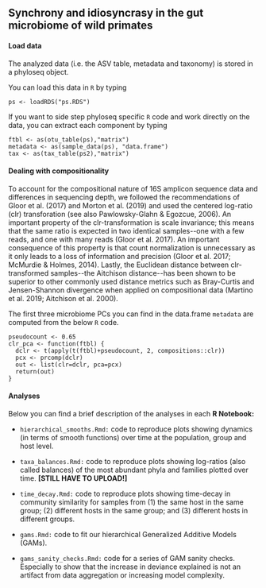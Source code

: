 ## Synchrony and idiosyncrasy in the gut microbiome of wild primates

#### Load data
The analyzed data (i.e. the ASV table, metadata and taxonomy) is stored in a phyloseq object.

You can load this data in `R` by typing

```
ps <- loadRDS("ps.RDS")
```

If you want to side step phyloseq specific `R` code and work directly on the data, you can extract each component by typing 

```
ftbl <- as(otu_table(ps),"matrix") 
metadata <- as(sample_data(ps), "data.frame")
tax <- as(tax_table(ps2),"matrix")
```

#### Dealing with compositionality
To account for the compositional nature of 16S amplicon sequence data and differences in sequencing depth, we followed the recommendations of Gloor et al. (2017) and Morton et al. (2019) and used the centered log-ratio (clr) transforation (see also Pawlowsky-Glahn & Egozcue, 2006). An important property of the clr-transformation is scale invariance; this means that the same ratio is expected in two identical samples--one with a few reads, and one with many reads (Gloor et al. 2017). An important consequence of this property is that count normalization is unnecessary as it only leads to a loss of information and precision (Gloor et al. 2017; McMurdie & Holmes, 2014). Lastly, the Euclidean distance between clr-transformed samples--the Aitchison distance--has been shown to be superior to other commonly used distance metrics such as Bray-Curtis and Jensen-Shannon divergence when applied on compositional data (Martino et al. 2019; Aitchison et al. 2000). 

The first three microbiome PCs you can find in the data.frame `metadata` are computed from the below `R` code.     

```
pseudocount <- 0.65
clr_pca <- function(ftbl) {
  dclr <- t(apply(t(ftbl)+pseudocount, 2, compositions::clr))
  pcx <- prcomp(dclr)
  out <- list(clr=dclr, pca=pcx)
  return(out)
}
```

#### Analyses

Below you can find a brief description of the analyses in each **R Notebook:**

* `hierarchical_smooths.Rmd:` code to reproduce plots showing dynamics (in terms of smooth functions) over time at the population, group and host level.

* `taxa_balances.Rmd:` code to reproduce plots showing log-ratios (also called balances) of the most abundant phyla and families plotted over time. **[STILL HAVE TO UPLOAD!]**

* `time_decay.Rmd:` code to reproduce plots showing time-decay in community similarity for samples from (1) the same host in the same group; (2) different hosts in the same group; and (3) different hosts in different groups.    

* `gams.Rmd:` code to fit our hierarchical Generalized Additive Models (GAMs).

* `gams_sanity_checks.Rmd:` code for a series of GAM sanity checks. Especially to show that the increase in deviance explained is not an artifact from data aggregation or increasing model complexity.

 

